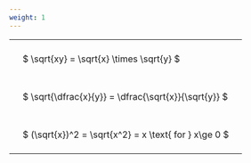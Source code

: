 ```yaml
---
weight: 1
---
```


<style type="text/css">
#T_5b1c8 th.col_heading {
  text-align: left;
  font-size: 1em;
}
#T_5b1c8 td {
  text-align: left;
  font-size: 1em;
  padding: 1.5em;
}
</style>
<table id="T_5b1c8">
  <thead>
  </thead>
  <tbody>
    <tr>
      <td id="T_5b1c8_row0_col0" class="data row0 col0" >$ \sqrt{xy} = \sqrt{x} \times \sqrt{y} $</td>
    </tr>
    <tr>
      <td id="T_5b1c8_row1_col0" class="data row1 col0" >$ \sqrt{\dfrac{x}{y}} = \dfrac{\sqrt{x}}{\sqrt{y}} $</td>
    </tr>
    <tr>
      <td id="T_5b1c8_row2_col0" class="data row2 col0" >$ (\sqrt{x})^2 = \sqrt{x^2} = x \text{ for } x\ge 0 $</td>
    </tr>
  </tbody>
</table>
